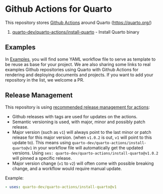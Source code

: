 # Github Actions for Quarto

This repository stores [Github Actions](https://github.com/features/actions) around Quarto (https://quarto.org/)

1. [quarto-dev/quarto-actions/install-quarto](https://github.com/quarto-dev/quarto-actions/tree/master/install-quarto) - Install Quarto binary

## Examples

In [Examples](./examples), you will find some YAML workflow file to serve as template to be reuse as base for your project. We are also sharing some links to real examples Github repositories using Quarto with Github Actions for rendering and deploying documents and projects. If you want to add your repository in the list, we welcome a PR.

## Release Management

This repository is using [recommended release management for actions](https://docs.github.com/en/actions/creating-actions/about-custom-actions#using-release-management-for-actions): 

* Github releases with tags are used for updates on the actions. 
* Semantic versioning is used, with major, minor and possibly patch release. 
* Major version (such as `v1`) will always point to the last minor or patch release for this major version. (when `v1.0.2` is out, `v1` will point to this update to). This means using `quarto-dev/quarto-actions/install-quarto@v1` in your workflow file will automatically get the updated versions. Using `ses: quarto-dev/quarto-actions/install-quarto@v1.0.2` will pinned a specific release.
* Major version change (`v1` to `v2`) will often come with possible breaking change, and a workflow would require manual update.

Example:

```yaml
- uses: quarto-dev/quarto-actions/install-quarto@v1
```